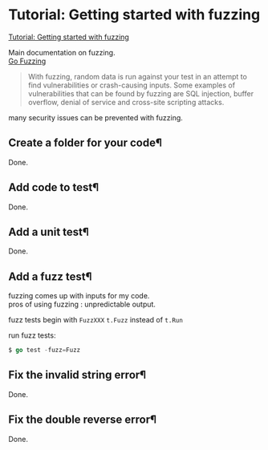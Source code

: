 # Tutorial: Getting started with fuzzing
[Tutorial: Getting started with fuzzing](https://go.dev/doc/tutorial/fuzz)  

Main documentation on fuzzing.  
[Go Fuzzing](https://go.dev/doc/security/fuzz/#glossary)  

> With fuzzing, random data is run against your test in an attempt to find vulnerabilities or crash-causing inputs. 
> Some examples of vulnerabilities that can be found by fuzzing are 
> SQL injection, 
> buffer overflow, 
> denial of service and 
> cross-site scripting attacks.

many security issues can be prevented with fuzzing.  

## Create a folder for your code¶
Done.  

## Add code to test¶
Done.  

## Add a unit test¶
Done.  

## Add a fuzz test¶
fuzzing comes up with inputs for my code.  
pros of using fuzzing : unpredictable output.  

fuzz tests begin with `FuzzXXX`
`t.Fuzz` instead of `t.Run`

run fuzz tests:  
```go
$ go test -fuzz=Fuzz
```

## Fix the invalid string error¶
Done.  

## Fix the double reverse error¶
Done.  
